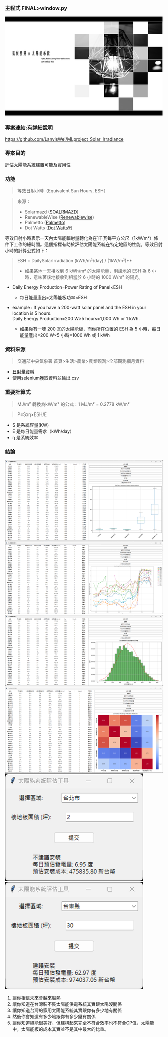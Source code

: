 ### 主程式 FINAL>window.py

![封面圖](螢幕擷取畫面%202024-07-18%20102238.png)

### 專案連結:有詳細說明
https://github.com/LanvisWei/MLproject_Solar_Irradiance

### 專案目的
評估太陽能系統建置可能及實用性

### 功能


> 等效日射小時（Equivalent Sun Hours, ESH）

> 來源：
> * Solarmazd​ ([SOALRMAZD](https://solarmazd.com/peak-sun-hours-psh-what-does-it-mean-and-how-to-estimate-it/))​
> * RenewableWise​ ([Renewablewise](https://www.renewablewise.com/peak-sun-hours-calculator/))​
> * Palmetto​ ([Palmetto](https://palmetto.com/solar/what-are-peak-sun-hours))​
> * Dot Watts​ ([Dot Watts®](https://palmetto.com/solar/what-are-peak-sun-hours))

等效日射小時表示一天內太陽能輻射量轉化為在1千瓦每平方公尺（1kW/m²）條件下工作的總時間。這個指標有助於評估太陽能系統在特定地區的性能。等效日射小時的計算公式如下：

> ESH = DailySolarIrradiation (kWh/m²/day) / (1kW/m²)**
> * 如果某地一天接收到 6 kWh/m² 的太陽能量，則該地的 ESH 為 6 小時，意味著該地接收到相當於 6 小時的 1000 W/m² 的陽光。

* Daily Energy Production=Power Rating of Panel×ESH

    - 每日能量產出=太陽能板功率×ESH

* example : If you have a 200-watt solar panel and the ESH in your location is 5 hours. Daily Energy Production=200 W×5 hours=1,000 Wh or 1 kWh.

    - 如果你有一塊 200 瓦的太陽能板，而你所在位置的 ESH 為 5 小時，每日能量產出=200 W×5 小時=1000 Wh 或 1 kWh

### 資料來源

> 交通部中央氣象署 首頁>生活>農業>農業觀測>全部觀測網月資料
* [日射量資料](https://www.cwa.gov.tw/V8/C/L/Agri/Agri_month_All.html)
* 使用selenium獲取資料並輸出.csv

### 重要計算式

> MJ/m² 轉換為kW/m² 的公式：1 MJ/m² = 0.2778 kW/m²

> P=Sxη×ESH/E
- S 是系統容量(KW)
- E 是每日能量需求（kWh/day）
- η 是系統效率

### 結論

![01](./螢幕擷取畫面%202024-07-18%20102631.png)
![02](./螢幕擷取畫面%202024-07-18%20102655.png)
![03](./螢幕擷取畫面%202024-07-18%20102714.png)
![04](./螢幕擷取畫面%202024-07-18%20002159.png)
![05](./螢幕擷取畫面%202024-07-18%20002313.png)
![06](./螢幕擷取畫面%202024-07-18%20002343.png)

1. 讓你相信未來會越來越熱
2. 讓你知道在台灣裝不裝太陽能供電系統其實跟太陽沒關係
3. 讓你知道台灣的家用太陽能系統其實跟你有多少地有關係
4. 然後你會知道有多少地跟你有多少錢有關係
5. 讓你知道綠能很美好，但建構起來完全不符合效率也不符合CP值，太陽能中，太陽能板的成本其實並不是其中最大的比重。